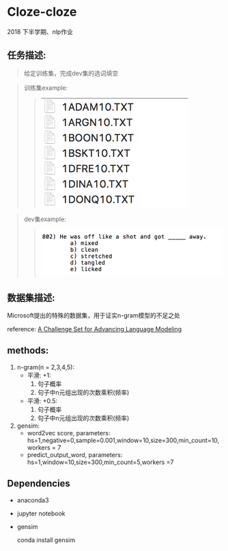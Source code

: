 # Cloze-cloze
2018 下半学期、nlp作业
## 任务描述:
>给定训练集，完成dev集的选词填空

>训练集example:
>>![](train-example.jpg)

>dev集example:
>>![](dev-example.jpg)
## 数据集描述:

Microsoft提出的特殊的数据集，用于证实n-gram模型的不足之处
  
reference: [A Challenge Set for Advancing Language Modeling](https://www.microsoft.com/en-us/research/wp-content/uploads/2016/02/holmes.pdf  )

## methods:

1. n-gram(n = 2,3,4,5): 
    * 平滑: +1:
      1. 句子概率
      2. 句子中n元组出现的次数乘积(频率)
    * 平滑: +0.5: 
      1. 句子概率
      2. 句子中n元组出现的次数乘积(频率)
2. gensim:
    * word2vec score, parameters: hs=1,negative=0,sample=0.001,window=10,size=300,min_count=10,workers = 7
    * predict_output_word, parameters: hs=1,window=10,size=300,min_count=5,workers =7

## Dependencies
* anaconda3
* jupyter notebook
* gensim

    conda install gensim
